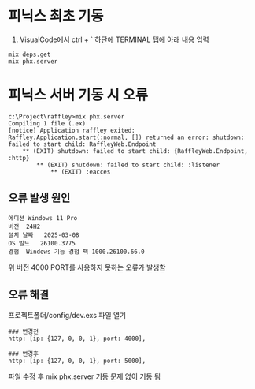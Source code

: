 피닉스 최초 기동
=====================
1) VisualCode에서 ctrl + \`  하단에 TERMINAL 탭에 아래 내용 입력
```
mix deps.get
mix phx.server
```


피닉스 서버 기동 시 오류
===============
```
c:\Project\raffley>mix phx.server
Compiling 1 file (.ex)
[notice] Application raffley exited: Raffley.Application.start(:normal, []) returned an error: shutdown: failed to start child: RaffleyWeb.Endpoint
    ** (EXIT) shutdown: failed to start child: {RaffleyWeb.Endpoint, :http}
        ** (EXIT) shutdown: failed to start child: :listener
            ** (EXIT) :eacces
```

오류 발생 원인
-------------------------
```
에디션	Windows 11 Pro
버전	24H2
설치 날짜	‎2025-‎03-‎08
OS 빌드	26100.3775
경험	Windows 기능 경험 팩 1000.26100.66.0
```
위 버전 4000 PORT를 사용하지 못하는 오류가 발생함

오류 해결
---------------------
프로젝트폴더/config/dev.exs 파일 열기
```
### 변경전
http: [ip: {127, 0, 0, 1}, port: 4000],

### 변경후
http: [ip: {127, 0, 0, 1}, port: 5000],

```
 파일 수정 후 mix phx.server 기동 문제 없이 기동 됨 